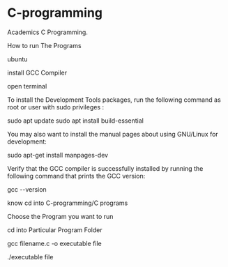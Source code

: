 # C-programming

Academics C Programming. 
 
 How to run The Programs
 
 ubuntu
 
 install GCC Compiler
 
 open terminal
 
 To install the Development Tools packages, run the following command as root or user with sudo privileges :
 
 sudo apt update
 sudo apt install build-essential
 
 You may also want to install the manual pages about using GNU/Linux for development:
 
sudo apt-get install manpages-dev

Verify that the GCC compiler is successfully installed by running the following command that prints the GCC version:

gcc --version

know cd into C-programming/C programs

Choose the Program you want to run 

cd into Particular Program Folder

gcc filename.c -o executable file

./executable file

